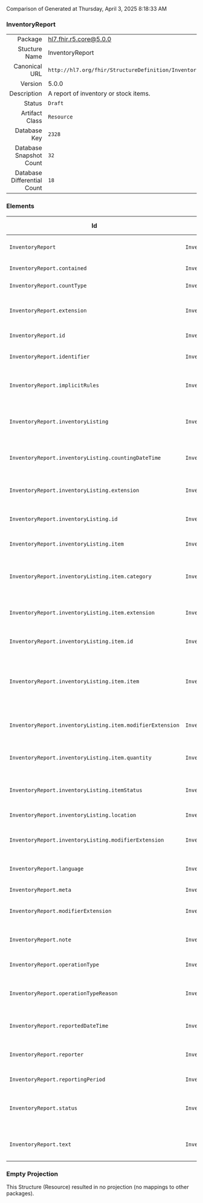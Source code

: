 Comparison of 
Generated at Thursday, April 3, 2025 8:18:33 AM

### InventoryReport

|      |     |
| ---: | --- |
| Package | hl7.fhir.r5.core@5.0.0 |
| Stucture Name | InventoryReport |
| Canonical URL | `http://hl7.org/fhir/StructureDefinition/InventoryReport` |
| Version | 5.0.0 |
| Description | A report of inventory or stock items. |
| Status | `Draft` |
| Artifact Class | `Resource` |
| Database Key | `2328` |
| Database Snapshot Count | `32` |
| Database Differential Count | `18` |

### Elements

| Id | Path | Name | Base Path | Short | Cardinality | Collated Type | Binding Strength | Binding Value Set |
| -- | ---- | ---- | --------- | ----- | ----------- | ------------- | ---------------- | ----------------- |
| `InventoryReport` | `InventoryReport` | `InventoryReport` | InventoryReport | A report of inventory or stock items | 0..* | InventoryReport |  |  |
| `InventoryReport.contained` | `InventoryReport.contained` | `contained` | DomainResource.contained | Contained, inline Resources | 0..* | Resource |  |  |
| `InventoryReport.countType` | `InventoryReport.countType` | `countType` | InventoryReport.countType | snapshot \| difference | 1..1 | code | `Required` | `http://hl7.org/fhir/ValueSet/inventoryreport-counttype|5.0.0` |
| `InventoryReport.extension` | `InventoryReport.extension` | `extension` | DomainResource.extension | Additional content defined by implementations | 0..* | Extension |  |  |
| `InventoryReport.id` | `InventoryReport.id` | `id` | Resource.id | Logical id of this artifact | 0..1 | id |  |  |
| `InventoryReport.identifier` | `InventoryReport.identifier` | `identifier` | InventoryReport.identifier | Business identifier for the report | 0..* | Identifier |  |  |
| `InventoryReport.implicitRules` | `InventoryReport.implicitRules` | `implicitRules` | Resource.implicitRules | A set of rules under which this content was created | 0..1 | uri |  |  |
| `InventoryReport.inventoryListing` | `InventoryReport.inventoryListing` | `inventoryListing` | InventoryReport.inventoryListing | An inventory listing section (grouped by any of the attributes) | 0..* | BackboneElement |  |  |
| `InventoryReport.inventoryListing.countingDateTime` | `InventoryReport.inventoryListing.countingDateTime` | `countingDateTime` | InventoryReport.inventoryListing.countingDateTime | The date and time when the items were counted | 0..1 | dateTime |  |  |
| `InventoryReport.inventoryListing.extension` | `InventoryReport.inventoryListing.extension` | `extension` | Element.extension | Additional content defined by implementations | 0..* | Extension |  |  |
| `InventoryReport.inventoryListing.id` | `InventoryReport.inventoryListing.id` | `id` | Element.id | Unique id for inter-element referencing | 0..1 | id |  |  |
| `InventoryReport.inventoryListing.item` | `InventoryReport.inventoryListing.item` | `item` | InventoryReport.inventoryListing.item | The item or items in this listing | 0..* | BackboneElement |  |  |
| `InventoryReport.inventoryListing.item.category` | `InventoryReport.inventoryListing.item.category` | `category` | InventoryReport.inventoryListing.item.category | The inventory category or classification of the items being reported | 0..1 | CodeableConcept |  |  |
| `InventoryReport.inventoryListing.item.extension` | `InventoryReport.inventoryListing.item.extension` | `extension` | Element.extension | Additional content defined by implementations | 0..* | Extension |  |  |
| `InventoryReport.inventoryListing.item.id` | `InventoryReport.inventoryListing.item.id` | `id` | Element.id | Unique id for inter-element referencing | 0..1 | id |  |  |
| `InventoryReport.inventoryListing.item.item` | `InventoryReport.inventoryListing.item.item` | `item` | InventoryReport.inventoryListing.item.item | The code or reference to the item type | 1..1 | CodeableReference(http://hl7.org/fhir/StructureDefinition/BiologicallyDerivedProduct), CodeableReference(http://hl7.org/fhir/StructureDefinition/Device), CodeableReference(http://hl7.org/fhir/StructureDefinition/InventoryItem), CodeableReference(http://hl7.org/fhir/StructureDefinition/InventoryItem), CodeableReference(http://hl7.org/fhir/StructureDefinition/Medication), CodeableReference(http://hl7.org/fhir/StructureDefinition/Medication), CodeableReference(http://hl7.org/fhir/StructureDefinition/NutritionProduct) |  |  |
| `InventoryReport.inventoryListing.item.modifierExtension` | `InventoryReport.inventoryListing.item.modifierExtension` | `modifierExtension` | BackboneElement.modifierExtension | Extensions that cannot be ignored even if unrecognized | 0..* | Extension |  |  |
| `InventoryReport.inventoryListing.item.quantity` | `InventoryReport.inventoryListing.item.quantity` | `quantity` | InventoryReport.inventoryListing.item.quantity | The quantity of the item or items being reported | 1..1 | Quantity |  |  |
| `InventoryReport.inventoryListing.itemStatus` | `InventoryReport.inventoryListing.itemStatus` | `itemStatus` | InventoryReport.inventoryListing.itemStatus | The status of the items that are being reported | 0..1 | CodeableConcept |  |  |
| `InventoryReport.inventoryListing.location` | `InventoryReport.inventoryListing.location` | `location` | InventoryReport.inventoryListing.location | Location of the inventory items | 0..1 | Reference(http://hl7.org/fhir/StructureDefinition/Location) |  |  |
| `InventoryReport.inventoryListing.modifierExtension` | `InventoryReport.inventoryListing.modifierExtension` | `modifierExtension` | BackboneElement.modifierExtension | Extensions that cannot be ignored even if unrecognized | 0..* | Extension |  |  |
| `InventoryReport.language` | `InventoryReport.language` | `language` | Resource.language | Language of the resource content | 0..1 | code | `Required` | `http://hl7.org/fhir/ValueSet/all-languages|5.0.0` |
| `InventoryReport.meta` | `InventoryReport.meta` | `meta` | Resource.meta | Metadata about the resource | 0..1 | Meta |  |  |
| `InventoryReport.modifierExtension` | `InventoryReport.modifierExtension` | `modifierExtension` | DomainResource.modifierExtension | Extensions that cannot be ignored | 0..* | Extension |  |  |
| `InventoryReport.note` | `InventoryReport.note` | `note` | InventoryReport.note | A note associated with the InventoryReport | 0..* | Annotation |  |  |
| `InventoryReport.operationType` | `InventoryReport.operationType` | `operationType` | InventoryReport.operationType | addition \| subtraction | 0..1 | CodeableConcept |  |  |
| `InventoryReport.operationTypeReason` | `InventoryReport.operationTypeReason` | `operationTypeReason` | InventoryReport.operationTypeReason | The reason for this count - regular count, ad-hoc count, new arrivals, etc | 0..1 | CodeableConcept |  |  |
| `InventoryReport.reportedDateTime` | `InventoryReport.reportedDateTime` | `reportedDateTime` | InventoryReport.reportedDateTime | When the report has been submitted | 1..1 | dateTime |  |  |
| `InventoryReport.reporter` | `InventoryReport.reporter` | `reporter` | InventoryReport.reporter | Who submits the report | 0..1 | Reference(http://hl7.org/fhir/StructureDefinition/Device), Reference(http://hl7.org/fhir/StructureDefinition/Patient), Reference(http://hl7.org/fhir/StructureDefinition/Practitioner), Reference(http://hl7.org/fhir/StructureDefinition/RelatedPerson) |  |  |
| `InventoryReport.reportingPeriod` | `InventoryReport.reportingPeriod` | `reportingPeriod` | InventoryReport.reportingPeriod | The period the report refers to | 0..1 | Period |  |  |
| `InventoryReport.status` | `InventoryReport.status` | `status` | InventoryReport.status | draft \| requested \| active \| entered-in-error | 1..1 | code | `Required` | `http://hl7.org/fhir/ValueSet/inventoryreport-status|5.0.0` |
| `InventoryReport.text` | `InventoryReport.text` | `text` | DomainResource.text | Text summary of the resource, for human interpretation | 0..1 | Narrative |  |  |
### Empty Projection

This Structure (Resource) resulted in no projection (no mappings to other packages).

